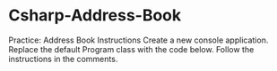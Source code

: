 # Csharp-Address-Book


Practice: Address Book
Instructions
Create a new console application.
Replace the default Program class with the code below.
Follow the instructions in the comments.